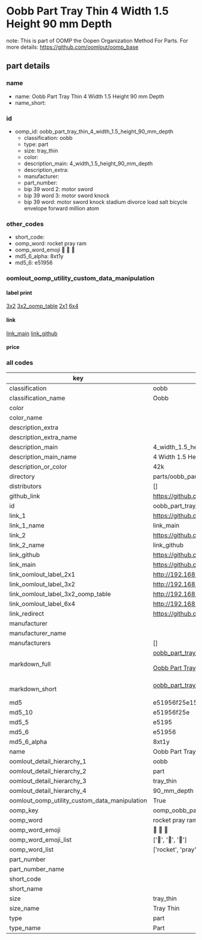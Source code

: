 # Oobb Part Tray Thin 4 Width 1.5 Height 90 mm Depth  

note: This is part of OOMP the Oopen Organization Method For Parts. For more details: https://github.com/oomlout/oomp_base

##  part details
  







### name
* name: Oobb Part Tray Thin 4 Width 1.5 Height 90 mm Depth
* name_short: 
### id
* oomp_id: oobb_part_tray_thin_4_width_1.5_height_90_mm_depth
  * classification: oobb
  * type: part
  * size: tray_thin
  * color: 
  * description_main: 4_width_1.5_height_90_mm_depth
  * description_extra: 
  * manufacturer: 
  * part_number: 
  * bip 39 word 2: motor sword
  * bip 39 word 3: motor sword knock
  * bip 39 word: motor sword knock stadium divorce load salt bicycle envelope forward million atom

### other_codes
* short_code: 
* oomp_word: rocket pray ram
* oomp_word_emoji :rocket: :pray: :ram:
* md5_6_alpha: 8xt1y
* md5_6: e51956






### oomlout_oomp_utility_custom_data_manipulation
#### label print
[3x2](http://192.168.1.245:1112/?label=oomp%208xt1y)
[3x2_oomp_table](http://192.168.1.108:1112/?label=oomp%208xt1y)
[2x1](http://192.168.1.242:1112/?label=oomp%208xt1y)
[6x4](http://192.168.1.55:1112/?label=oomp%208xt1y)    

#### link

[link_main](https://github.com/oomlout/oomlout_oomp_version_1_messy/tree/main/parts/oobb_part_tray_thin_4_width_1.5_height_90_mm_depth) [link_github](https://github.com/oomlout/oomlout_oomp_version_1_messy/tree/main/parts/oobb_part_tray_thin_4_width_1.5_height_90_mm_depth)                             

#### price







### all codes 
| key | value |  
| --- | --- |  
| classification | oobb |  
| classification_name | Oobb |  
| color |  |  
| color_name |  |  
| description_extra |  |  
| description_extra_name |  |  
| description_main | 4_width_1.5_height_90_mm_depth |  
| description_main_name | 4 Width 1.5 Height 90 mm Depth |  
| description_or_color | 42k |  
| directory | parts/oobb_part_tray_thin_4_width_1.5_height_90_mm_depth |  
| distributors | [] |  
| github_link | https://github.com/oomlout/oomlout_oomp_part_src/tree/main/parts/oobb_part_tray_thin_4_width_1.5_height_90_mm_depth |  
| id | oobb_part_tray_thin_4_width_1.5_height_90_mm_depth |  
| link_1 | https://github.com/oomlout/oomlout_oomp_version_1_messy/tree/main/parts/oobb_part_tray_thin_4_width_1.5_height_90_mm_depth |  
| link_1_name | link_main |  
| link_2 | https://github.com/oomlout/oomlout_oomp_version_1_messy/tree/main/parts/oobb_part_tray_thin_4_width_1.5_height_90_mm_depth |  
| link_2_name | link_github |  
| link_github | https://github.com/oomlout/oomlout_oomp_version_1_messy/tree/main/parts/oobb_part_tray_thin_4_width_1.5_height_90_mm_depth |  
| link_main | https://github.com/oomlout/oomlout_oomp_version_1_messy/tree/main/parts/oobb_part_tray_thin_4_width_1.5_height_90_mm_depth |  
| link_oomlout_label_2x1 | http://192.168.1.242:1112/?label=oomp%208xt1y |  
| link_oomlout_label_3x2 | http://192.168.1.245:1112/?label=oomp%208xt1y |  
| link_oomlout_label_3x2_oomp_table | http://192.168.1.108:1112/?label=oomp%208xt1y |  
| link_oomlout_label_6x4 | http://192.168.1.55:1112/?label=oomp%208xt1y |  
| link_redirect | https://github.com/oomlout/oomlout_oomp_version_1_messy/tree/main/parts/oobb_part_tray_thin_4_width_1.5_height_90_mm_depth |  
| manufacturer |  |  
| manufacturer_name |  |  
| manufacturers | [] |  
| markdown_full | [oobb_part_tray_thin_4_width_1.5_height_90_mm_depth](none)<br>[](none)<br>[Oobb Part Tray Thin 4 Width 1.5 Height 90 Mm Depth](none)<br><br> |  
| markdown_short | [oobb_part_tray_thin_4_width_1.5_height_90_mm_depth](none)<br><br> |  
| md5 | e51956f25e15f7d60ba00d3ef7b71483 |  
| md5_10 | e51956f25e |  
| md5_5 | e5195 |  
| md5_6 | e51956 |  
| md5_6_alpha | 8xt1y |  
| name | Oobb Part Tray Thin 4 Width 1.5 Height 90 mm Depth |  
| oomlout_detail_hierarchy_1 | oobb |  
| oomlout_detail_hierarchy_2 | part |  
| oomlout_detail_hierarchy_3 | tray_thin |  
| oomlout_detail_hierarchy_4 | 90_mm_depth |  
| oomlout_oomp_utility_custom_data_manipulation | True |  
| oomp_key | oomp_oobb_part_tray_thin_4_width_1.5_height_90_mm_depth |  
| oomp_word | rocket pray ram |  
| oomp_word_emoji | :rocket: :pray: :ram: |  
| oomp_word_emoji_list | [':rocket:', ':pray:', ':ram:'] |  
| oomp_word_list | ['rocket', 'pray', 'ram'] |  
| part_number |  |  
| part_number_name |  |  
| short_code |  |  
| short_name |  |  
| size | tray_thin |  
| size_name | Tray Thin |  
| type | part |  
| type_name | Part |  
